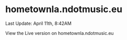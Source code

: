 # hometownla.ndotmusic.eu

Last Update: April 11th, 8:42AM

View the Live version on hometownla.ndotmusic.eu
